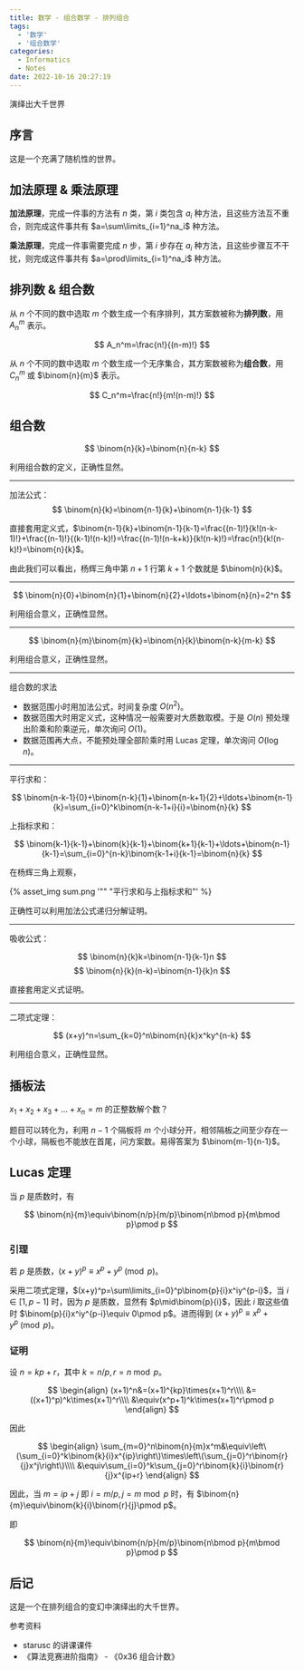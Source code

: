 ```yaml
---
title: 数学 - 组合数学 - 排列组合
tags:
  - '数学'
  - '组合数学'
categories:
  - Informatics
  - Notes
date: 2022-10-16 20:27:19
---
```



演绎出大千世界

<!--more-->

## 序言

这是一个充满了随机性的世界。

## 加法原理 & 乘法原理

**加法原理**，完成一件事的方法有 $n$ 类，第 $i$ 类包含 $a_i$ 种方法，且这些方法互不重合，则完成这件事共有 $a=\sum\limits_{i=1}^na_i$ 种方法。

**乘法原理**，完成一件事需要完成 $n$ 步，第 $i$ 步存在 $a_i$ 种方法，且这些步骤互不干扰，则完成这件事共有 $a=\prod\limits_{i=1}^na_i$ 种方法。

## 排列数 & 组合数

从 $n$ 个不同的数中选取 $m$ 个数生成一个有序排列，其方案数被称为**排列数**，用 $A_n^m$ 表示。

$$
A_n^m=\frac{n!}{(n-m)!}
$$

从 $n$ 个不同的数中选取 $m$ 个数生成一个无序集合，其方案数被称为**组合数**，用 $C_n^m$ 或 $\binom{n}{m}$ 表示。

$$
C_n^m=\frac{n!}{m!(n-m)!}
$$

## 组合数

$$
\binom{n}{k}=\binom{n}{n-k}
$$

利用组合数的定义，正确性显然。

---

加法公式：
$$
\binom{n}{k}=\binom{n-1}{k}+\binom{n-1}{k-1}
$$

直接套用定义式，$\binom{n-1}{k}+\binom{n-1}{k-1}=\frac{(n-1)!}{k!(n-k-1)!}+\frac{(n-1)!}{(k-1)!(n-k)!}=\frac{(n-1)!(n-k+k)}{k!(n-k)!}=\frac{n!}{k!(n-k)!}=\binom{n}{k}$。

由此我们可以看出，杨辉三角中第 $n+1$ 行第 $k+1$ 个数就是 $\binom{n}{k}$。

---

$$
\binom{n}{0}+\binom{n}{1}+\binom{n}{2}+\ldots+\binom{n}{n}=2^n
$$

利用组合意义，正确性显然。

---

$$
\binom{n}{m}\binom{m}{k}=\binom{n}{k}\binom{n-k}{m-k}
$$

利用组合意义，正确性显然。

---

组合数的求法

  - 数据范围小时用加法公式，时间复杂度 $O(n^2)$。
  - 数据范围大时用定义式，这种情况一般需要对大质数取模。于是 $O(n)$ 预处理出阶乘和阶乘逆元，单次询问 $O(1)$。
  - 数据范围再大点，不能预处理全部阶乘时用 Lucas 定理，单次询问 $O(\log n)$。

---

平行求和：

$$
\binom{n-k-1}{0}+\binom{n-k}{1}+\binom{n-k+1}{2}+\ldots+\binom{n-1}{k}=\sum_{i=0}^k\binom{n-k-1+i}{i}=\binom{n}{k}
$$

上指标求和：

$$
\binom{k-1}{k-1}+\binom{k}{k-1}+\binom{k+1}{k-1}+\ldots+\binom{n-1}{k-1}=\sum_{i=0}^{n-k}\binom{k-1+i}{k-1}=\binom{n}{k}
$$

在杨辉三角上观察，

{% asset_img sum.png '"" "平行求和与上指标求和"' %}

正确性可以利用加法公式递归分解证明。

---

吸收公式：

$$
\binom{n}{k}k=\binom{n-1}{k-1}n
$$
$$
\binom{n}{k}(n-k)=\binom{n-1}{k}n
$$

直接套用定义式证明。

---

二项式定理：

$$
(x+y)^n=\sum_{k=0}^n\binom{n}{k}x^ky^{n-k}
$$

利用组合意义，正确性显然。

## 插板法

$x_1+x_2+x_3+\ldots+x_n=m$ 的正整数解个数？

题目可以转化为，利用 $n-1$ 个隔板将 $m$ 个小球分开，相邻隔板之间至少存在一个小球，隔板也不能放在首尾，问方案数。易得答案为 $\binom{m-1}{n-1}$。

## Lucas 定理

当 $p$ 是质数时，有

$$
\binom{n}{m}\equiv\binom{n/p}{m/p}\binom{n\bmod p}{m\bmod p}\pmod p
$$

### 引理

若 $p$ 是质数，$(x+y)^p\equiv x^p+y^p\pmod p$。

采用二项式定理，$(x+y)^p=\sum\limits_{i=0}^p\binom{p}{i}x^iy^{p-i}$，当 $i\in[1,p-1]$ 时，因为 $p$ 是质数，显然有 $p\mid\binom{p}{i}$，因此 $i$ 取这些值时 $\binom{p}{i}x^iy^{p-i}\equiv 0\pmod p$。进而得到 $(x+y)^p\equiv x^p+y^p\pmod p$。

### 证明

设 $n=kp+r$，其中 $k=n/p,r=n\bmod p$。

$$
\begin{align}
(x+1)^n&=(x+1)^{kp}\times(x+1)^r\\\\
       &=((x+1)^p)^k\times(x+1)^r\\\\
       &\equiv(x^p+1)^k\times(x+1)^r\pmod p
\end{align}
$$

因此

$$
\begin{align}
\sum_{m=0}^n\binom{n}{m}x^m&\equiv\left\(\sum_{i=0}^k\binom{k}{i}x^{ip}\right\)\times\left\(\sum_{j=0}^r\binom{r}{j}x^j\right\)\\\\
                           &\equiv\sum_{i=0}^k\sum_{j=0}^r\binom{k}{i}\binom{r}{j}x^{ip+r}
\end{align}
$$

因此，当 $m=ip+j$ 即 $i=m/p,j=m\bmod p$ 时，有 $\binom{n}{m}\equiv\binom{k}{i}\binom{r}{j}\pmod p$。

即

$$
\binom{n}{m}\equiv\binom{n/p}{m/p}\binom{n\bmod p}{m\bmod p}\pmod p
$$

## 后记

这是一个在排列组合的变幻中演绎出的大千世界。

<div class="popular-posts-header">参考资料</div>

  - starusc 的讲课课件
  - 《算法竞赛进阶指南》 - 《0x36 组合计数》
  